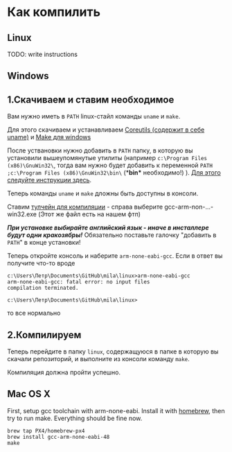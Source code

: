﻿Как компилить
=====

Linux
-----

TODO: write instructions


Windows
------

1.Скачиваем и ставим необходимое
---

Вам нужно иметь в `PATH` linux-стайл команды `uname` и `make`.

Для этого скачиваем и устанавливаем [Coreutils (содержит в себе uname)](http://sourceforge.net/projects/gnuwin32/files/coreutils/5.3.0/coreutils-5.3.0.exe/download) и [Make для windows](http://sourceforge.net/projects/gnuwin32/files/make/3.81/make-3.81.exe/download)

После уствановки нужно добавить в `PATH` папку, в которую вы установили вышеупомянутые утилиты (например `c:\Program Files (x86)\GnuWin32\`, тогда вам нужно будет добавить к переменной `PATH` `;c:\Program Files (x86)\GnuWin32\bin\` (***bin\*** необходимо!) ). [Для этого следуйте инструкции здесь](http://www.computerhope.com/issues/ch000549.htm).

Теперь команды `uname` и `make` дложны быть доступны в консоли.

Ставим [тулчейн для компиляции](https://launchpad.net/gcc-arm-embedded) - справа выберите gcc-arm-non-...-win32.exe (Этот же файл есть на нашем фтп)

***При установке выбирайте английский язык - иначе в инсталлере будут одни кракозябры!*** Обязательно поставьте галочку "добавить в `PATH`" в конце установки! 

Теперь откройте консоль и наберите `arm-none-eabi-gcc`. Если в ответ вы получите что-то вроде 

```
c:\Users\Петр\Documents\GitHub\mila\linux>arm-none-eabi-gcc
arm-none-eabi-gcc: fatal error: no input files
compilation terminated.

c:\Users\Петр\Documents\GitHub\mila\linux>
```
то все нормально

2.Компилируем
---

Теперь перейдите в папку `linux`, содержащуюся в папке в которую вы скачали репозиторий, и выполните из консоли команду `make`.

Компиляция должна пройти успешно.



Mac OS X
-----

First, setup gcc toolchain with arm-none-eabi. Install it with [homebrew](http://brew.sh), then try to run make. Everything should be fine now.
```
brew tap PX4/homebrew-px4
brew install gcc-arm-none-eabi-48
make
```
